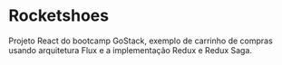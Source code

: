 # Rocketshoes
Projeto React do bootcamp GoStack, exemplo de carrinho de compras usando arquitetura Flux e a implementação Redux e Redux Saga.
